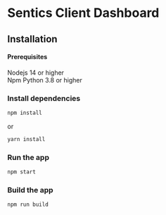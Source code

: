 # Sentics Client Dashboard

## Installation

#### Prerequisites
Nodejs 14 or higher \
Npm
Python 3.8 or higher

### Install dependencies
```bash
npm install
```
or
```bash
yarn install
```

### Run the app
```bash
npm start
```

### Build the app
```bash
npm run build
```

